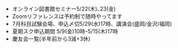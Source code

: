 ﻿---
layout: post
categories: [慶應通信, News]
tags: [慶應通信, NL]
author: tmo
slug: "1114"
---
* オンライン図書館セミナー5/22(木)､23(金)
* Zoomリファレンスは予約制で随時やってます
* 7月科目試験会場、申込〆切5/29(水)17時、講演会(盛岡/金沢/福岡)
* 夏期スク申込期間 5/9(金)10時ｰ5/15(木)17時
* 慶友会一覧(半年前から3減+3休)
